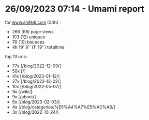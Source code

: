 # 26/09/2023 07:14 - Umami report
for www.shifeiti.com [24h] :

 - 266 (68) page views
 - 103 (12) uniques
 - 76 (10) bounces
 - 4h 19' 9'' (1' 19'') totaltime


top 10 urls:
 - 77x [/blog/2022-12-09/]
 - 50x [/]
 - 41x [/blog/2023-01-12/]
 - 27x [/blog/2022-12-22/]
 - 10x [/blog/2022-05-07/]
 - 9x [/wiki/]
 - 9x [/about/]
 - 6x [/blog/2023-02-03/]
 - 4x [/blog/categories/%E5%A4%A7%E5%AD%A6/]
 - 3x [/blog/2022-10-24/]


